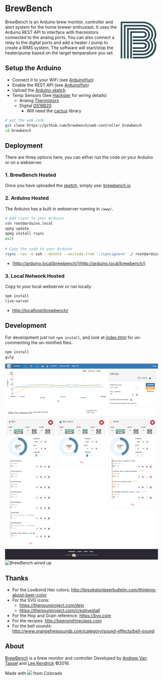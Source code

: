 # BrewBench

<img src="img/brewbench-logo.png?raw=true" alt="BrewBench logo" title="BrewBench" align="right" />

BrewBench is an Arduino brew monitor, controller and alert system for the home brewer enthusiast.  It uses the Arduino REST API to interface with thermistors connected to the analog ports.  You can also connect a relay to the digital ports and add a heater / pump to create a RIMS system.  The software will start/stop the heater/pump based on the target temperature you set.

## Setup the Arduino

* Connect it to your WiFi (see [ArduinoYun](https://www.arduino.cc/en/Guide/ArduinoYun#toc14))
* Enable the REST API (see [ArduinoYun](https://www.arduino.cc/en/Guide/ArduinoYun#toc5))
* Upload the [Arduino sketch](arduino/BrewBench/BrewBench.ino)
* Temp Sensors (See [Hackster](https://www.hackster.io/brewbench/brewbench-d64d90) for wiring details)
  * Analog [Thermistors](https://learn.adafruit.com/thermistor/using-a-thermistor)
  * Digital [DS18B20](https://www.adafruit.com/product/381)
    * Will need the [cactus](http://static.cactus.io/downloads/library/ds18b20/cactus_io_DS18B20.zip) library

```sh
# get the web code
git clone https://github.com/brewbench/web-controller brewbench
cd brewbench
```

## Deployment

There are three options here, you can either run the code on your Arduino or on a webserver.

### 1. BrewBench Hosted

Once you have uploaded the [sketch](arduino/BrewBench/BrewBench.ino), simply use: [brewbench.io](http://brewbench.io)

### 2. Arduino Hosted

The Arduino has a built in webserver running in `/www/`.

```sh
# Add rsync to your Arduino
ssh root@arduino.local
opkg update
opkg install rsync
exit

# Copy the code to your Arduino
rsync -rav -e ssh --delete --exclude-from '.rsyncignore' ./ root@arduino.local:/www/brewbench
```

* [http://arduino.local/brewbench/](http://arduino.local/brewbench/)

### 3.  Local Network Hosted
Copy to your local webserver or run locally
```sh
npm install
live-server
```

* [http://localhost/brewbench/](http://localhost/brewbench/)

## Development

For development just run `npm install`, and look at [index.html](index.html) for un-commenting the un-minified files.

```sh
npm install
gulp
```

<img src="img/screenshot-desktop.png?raw=true" alt="BrewBench screenshot" align="center" />

<img src="img/brewbench-wiredup.jpg?raw=true" alt="BrewBench wired up" align="center" />

## Thanks

* For the Lovibond Hex colors: http://brookstonbeerbulletin.com/thinking-about-beer-color
* For the SVG icons:
  * https://thenounproject.com/dejv
  * https://thenounproject.com/creativestall
* For the Hop and Grain reference: https://byo.com
* For the recipes: http://beersmithrecipes.com
* For the bell sounds: http://www.orangefreesounds.com/category/sound-effects/bell-sound

## About

[BrewBench](//brewbench.co) is a brew monitor and controller Developed by [Andrew Van Tassel](//www.andrewvantassel.com) and [Lee Kendrick](http://www.leekendrick.info) &copy;2016.

Made with <img src="img/beer.png" width="45"> from Colorado
